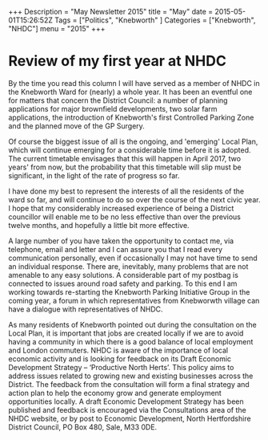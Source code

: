 +++
Description = "May Newsletter 2015"
title = "May"
date = 2015-05-01T15:26:52Z
Tags = ["Politics", "Knebworth" ]
Categories = ["Knebworth", "NHDC"]
menu = "2015"
+++

# Review of my first year at NHDC

By the time you read this column I will have served as a member of NHDC
in the Knebworth Ward for (nearly) a whole year. It has been an eventful
one for matters that concern the District Council: a number of planning
applications for major brownfield developments, two solar farm
applications, the introduction of Knebworth's first Controlled Parking
Zone and the planned move of the GP Surgery.

Of course the biggest issue of all is the ongoing, and 'emerging' Local
Plan, which will continue emerging for a considerable time before it is
adopted. The current timetable envisages that this will happen in April
2017, two years' from now, but the probability that this timetable will
slip must be significant, in the light of the rate of progress so far.

I have done my best to represent the interests of all the residents of
the ward so far, and will continue to do so over the course of the next
civic year. I hope that my considerably increased experience of being a
District councillor will enable me to be no less effective than over the
previous twelve months, and hopefully a little bit more effective.

A large number of you have taken the opportunity to contact me, via
telephone, email and letter and I can assure you that I read every
communication personally, even if occasionally I may not have time to
send an individual response. There are, inevitably, many problems that
are not amenable to any easy solutions. A considerable part of my
postbag is connected to issues around road safety and parking. To this
end I am working towards re-starting the Knebworth Parking Initiative
Group in the coming year, a forum in which representatives from
Knebworwth village can have a dialogue with representatives of NHDC.

As many residents of Knebworth pointed out during the consultation on
the Local Plan, it is important that jobs are created locally if we are
to avoid having a community in which there is a good balance of local
employment and London commuters. NHDC is aware of the importance of
local economic activity and is looking for feedback on its Draft
Economic Development Strategy – ‘Productive North Herts’. This policy
aims to address issues related to growing new and existing businesses
across the District. The feedback from the consultation will form a
final strategy and action plan to help the economy grow and generate
employment opportunities locally. A draft Economic Development Strategy
has been published and feedback is encouraged via the Consultations area
of the NHDC website, or by post to Economic Development, North
Hertfordshire District Council, PO Box 480, Sale, M33 0DE.
